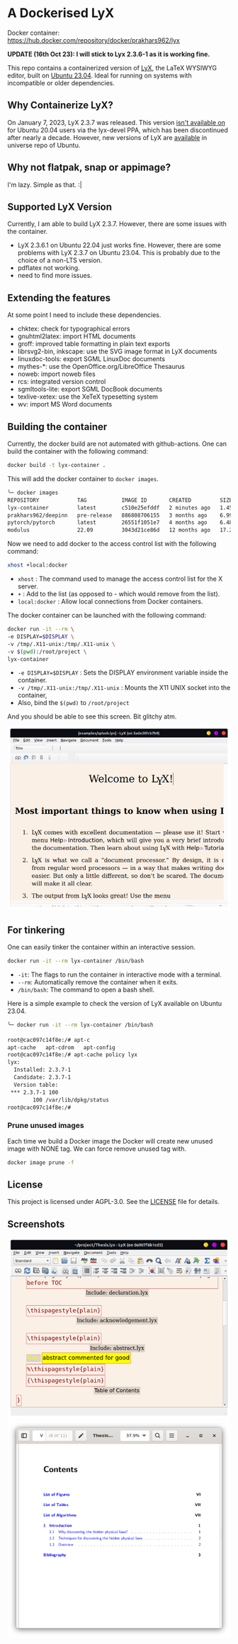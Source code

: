 # A Dockerised LyX

Docker container: https://hub.docker.com/repository/docker/prakhars962/lyx

**UPDATE (16th Oct 23): I will stick to Lyx 2.3.6-1 as it is working fine.**

This repo contains a containerized version of [LyX](https://www.lyx.org/), the LaTeX WYSIWYG editor, built on [Ubuntu 23.04](https://hub.docker.com/_/ubuntu/tags?page=1&name=23.04). Ideal for running on systems with incompatible or older dependencies.

## Why Containerize LyX?
On January 7, 2023, LyX 2.3.7 was released. This version [isn't available on](http://ppa.launchpad.net/lyx-devel/release/ubuntu/dists/) for Ubuntu 20.04 users via the lyx-devel PPA, which has been discontinued after nearly a decade. However, new versions of LyX are [available](https://launchpad.net/ubuntu/+source/lyx) in universe repo of Ubuntu.

## Why not flatpak, snap or appimage?
I'm lazy. Simple as that. :|

## Supported LyX Version
Currently, I am able to build LyX 2.3.7. However, there are some issues with the container.

* LyX 2.3.6.1 on Ubuntu 22.04 just works fine. However, there are some problems with LyX 2.3.7 on Ubuntu 23.04. This is probably due to the choice of a non-LTS version.
* pdflatex not working.
* need to find more issues.

## Extending the features
At some point I need to include these dependencies.

* chktex: check for typographical errors
* gnuhtml2latex: import HTML documents
* groff: improved table formatting in plain text exports
* librsvg2-bin, inkscape: use the SVG image format in LyX documents
* linuxdoc-tools: export SGML LinuxDoc documents
* mythes-*: use the OpenOffice.org/LibreOffice Thesaurus
* noweb: import noweb files
* rcs: integrated version control
* sgmltools-lite: export SGML DocBook documents
* texlive-xetex: use the XeTeX typesetting system
* wv: import MS Word documents

## Building the container
Currently, the docker build are not automated with github-actions. One can build the container with the following command:

```sh
docker build -t lyx-container .
```

This will add the docker container to `docker images`.
```sh
╰─ docker images                                                             ─╯
REPOSITORY            TAG           IMAGE ID       CREATED         SIZE
lyx-container         latest        c510e25efddf   2 minutes ago   1.45GB
prakhars962/deepinn   pre-release   886808706155   3 months ago    6.99GB
pytorch/pytorch       latest        26551f1051e7   4 months ago    6.48GB
modulus               22.09         3043d21ce86d   12 months ago   17.2GB
```

Now we need to add docker to the access control list with the following command:
```sh
xhost +local:docker
```
* `xhost` : The command used to manage the access control list for the X server.
* `+` : Add to the list (as opposed to - which would remove from the list).
* `local:docker` : Allow local connections from Docker containers.

The docker container can be launched with the following command:
```sh
docker run -it --rm \
-e DISPLAY=$DISPLAY \
-v /tmp/.X11-unix:/tmp/.X11-unix \
-v $(pwd):/root/project \
lyx-container
```
* `-e DISPLAY=$DISPLAY` : Sets the DISPLAY environment variable inside the container.
* `-v /tmp/.X11-unix:/tmp/.X11-unix` : Mounts the X11 UNIX socket into the container,
* Also, bind the `$(pwd)` to `/root/project`

And you should be able to see this screen. Bit glitchy atm.

![Alt text](images/lyx_main.png)

## For tinkering

One can easily tinker the container within an interactive session.

```sh
docker run -it --rm lyx-container /bin/bash
```

* `-it`: The flags to run the container in interactive mode with a terminal.
* `--rm`: Automatically remove the container when it exits.
* `/bin/bash`: The command to open a bash shell.

Here is a simple example to check the version of LyX available on Ubuntu 23.04.

```sh
╰─ docker run -it --rm lyx-container /bin/bash                               ─╯

root@cac097c14f8e:/# apt-c
apt-cache   apt-cdrom   apt-config  
root@cac097c14f8e:/# apt-cache policy lyx
lyx:
  Installed: 2.3.7-1
  Candidate: 2.3.7-1
  Version table:
 *** 2.3.7-1 100
        100 /var/lib/dpkg/status
root@cac097c14f8e:/# 
```
### Prune unused images
Each time we build a Docker image the Docker will create new unused image with NONE tag. We can force remove unused tag with.
```sh
docker image prune -f
```

## License

This project is licensed under AGPL-3.0. See the [LICENSE](LICENSE) file for details.

## Screenshots
![Alt text](images/lyx_main_2.3.6.1.png)
![Alt text](images/lyx_2.3.6.1_output.png)